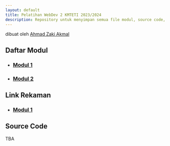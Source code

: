 ```yaml
---
layout: default
title: Pelatihan WebDev 2 KMTETI 2023/2024
description: Repository untuk menyimpan semua file modul, source code, dan file presentation dari kegiatan Pelatihan WebDev 2 KMTETI 2023/2024.
---
```


dibuat oleh [Ahmad Zaki Akmal](https://github.com/ahmadzaki2975)

## **Daftar Modul**

- ### [Modul 1](./modul1.html)
- ### [Modul 2](./modul2.html)

## **Link Rekaman**

- ### [Modul 1](https://ugm365.sharepoint.com/:v:/r/sites/PelatihanGenapWebDev2KMTETI/Dokumen%20Berbagi/Pertemuan%201%20-%20Intro%20to%20Web%20Development/Rekaman%20Pertemuan/Rekaman%20Pertemuan%201%20Pelatihan%20Genap%20Web%20Develoment%202%20KMTETI.mp4?csf=1&web=1&e=F4l2KE)


## **Source Code**

TBA
